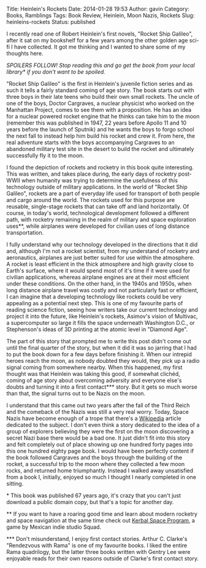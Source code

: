 Title: Heinlein's Rockets
Date: 2014-01-28 19:53
Author: gavin
Category: Books, Ramblings
Tags: Book Review, Heinlein, Moon Nazis, Rockets
Slug: heinleins-rockets
Status: published

I recently read one of Robert Heinlein's first novels, "Rocket Ship
Galileo", after it sat on my bookshelf for a few years among the other
golden age sci-fi I have collected. It got me thinking and I wanted to
share some of my thoughts here.

*SPOILERS FOLLOW! Stop reading this and go get the book from your local
library\* if you don't want to be spoiled.*<!--more-->

"Rocket Ship Galileo" is the first in Heinlein's juvenile fiction series
and as such it tells a fairly standard coming of age story. The book
starts out with three boys in their late teens who build their own small
rockets. The uncle of one of the boys, Doctor Cargraves, a nuclear
physicist who worked on the Manhattan Project, comes to see them with a
proposition. He has an idea for a nuclear powered rocket engine that he
thinks can take him to the moon (remember this was published in 1947, 22
years before Apollo 11 and 10 years before the launch of Sputnik) and he
wants the boys to forgo school the next fall to instead help him build
his rocket and crew it. From here, the real adventure starts with the
boys accompanying Cargraves to an abandoned military test site in the
desert to build the rocket and ultimately successfully fly it to the
moon.

I found the depiction of rockets and rocketry in this book quite
interesting. This was written, and takes place during, the early days of
rocketry post-WWII when humanity was trying to determine the usefulness
of this technology outside of military applications. In the world of
"Rocket Ship Galileo", rockets are a part of everyday life used for
transport of both people and cargo around the world. The rockets used
for this purpose are reusable, single-stage rockets that can take off
and land horizontally. Of course, in today's world, technological
development followed a different path, with rocketry remaining in the
realm of military and space exploration uses\*\*, while airplanes were
developed for civilian uses of long distance transportation.

I fully understand why our technology developed in the directions that
it did and, although I'm not a rocket scientist, from my understand of
rocketry and aeronautics, airplanes are just better suited for use
within the atmosphere. A rocket is least efficient in the thick
atmosphere and high gravity close to Earth's surface, where it would
spend most of it's time if it were used for civilian applications,
whereas airplane engines are at their most efficient under these
conditions. On the other hand, in the 1940s and 1950s, when long
distance airplane travel was costly and not particularly fast or
efficient, I can imagine that a developing technology like rockets could
be very appealing as a potential next step. This is one of my favourite
parts of reading science fiction, seeing how writers take our current
technology and project it into the future, like Heinlein's rockets,
Asimov's vision of Multivac, a supercomputer so large it fills the space
underneath Washington D.C., or Stephenson's ideas of 3D printing at the
atomic level in "Diamond Age".

The part of this story that prompted me to write this post didn't come
out until the final quarter of the story, but when it did it was so
jarring that I had to put the book down for a few days before finishing
it. When our intrepid heroes reach the moon, as nobody doubted they
would, they pick up a radio signal coming from somewhere nearby. When
this happened, my first thought was that Heinlein was taking this good,
if somewhat clichéd, coming of age story about overcoming adversity and
everyone else's doubts and turning it into a first contact\*\*\* story.
But it gets so much worse than that, the signal turns out to be Nazis on
the moon.

I understand that this came out two years after the fall of the Third
Reich and the comeback of the Nazis was still a very real worry. Today,
Space Nazis have become enough of a trope that there's a
[Wikipedia](http://en.wikipedia.org/wiki/Space_Nazis) article dedicated
to the subject. I don't even think a story dedicated to the idea of a
group of explorers believing they were the first on the moon discovering
a secret Nazi base there would be a bad one. It just didn't fit into
this story and felt completely out of place showing up one hundred forty
pages into this one hundred eighty page book. I would have been
perfectly content if the book followed Cargraves and the boys through
the building of the rocket, a successful trip to the moon where they
collected a few moon rocks, and returned home triumphantly. Instead I
walked away unsatisfied from a book I, initially, enjoyed so much I
thought I nearly completed in one sitting.

\* This book was published 67 years ago, it's crazy that you can't just
download a public domain copy, but that's a topic for another day.

\*\* If you want to have a roaring good time and learn about modern
rocketry and space navigation at the same time check out [Kerbal Space
Program](https://kerbalspaceprogram.com/), a game by Mexican indie
studio Squad.

\*\*\* Don't misunderstand, I enjoy first contact stories. Arthur C.
Clarke's "Rendezvous with Rama" is one of my favourite books. I liked
the entire Rama quadrilogy, but the latter three books written with
Gentry Lee were enjoyable reads for their own reasons outside of
Clarke's first contact story.
